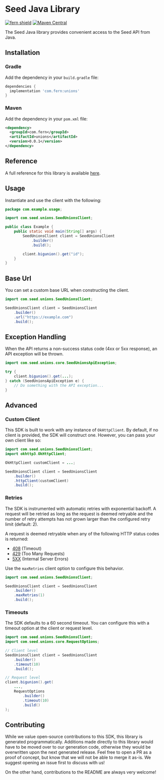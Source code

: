 # Seed Java Library

[![fern shield](https://img.shields.io/badge/%F0%9F%8C%BF-Built%20with%20Fern-brightgreen)](https://buildwithfern.com?utm_source=github&utm_medium=github&utm_campaign=readme&utm_source=Seed%2FJava)
[![Maven Central](https://img.shields.io/maven-central/v/com.fern/unions)](https://central.sonatype.com/artifact/com.fern/unions)

The Seed Java library provides convenient access to the Seed API from Java.

## Installation

### Gradle

Add the dependency in your `build.gradle` file:

```groovy
dependencies {
  implementation 'com.fern:unions'
}
```

### Maven

Add the dependency in your `pom.xml` file:

```xml
<dependency>
  <groupId>com.fern</groupId>
  <artifactId>unions</artifactId>
  <version>0.0.1</version>
</dependency>
```

## Reference

A full reference for this library is available [here](./reference.md).

## Usage

Instantiate and use the client with the following:

```java
package com.example.usage;

import com.seed.unions.SeedUnionsClient;

public class Example {
    public static void main(String[] args) {
        SeedUnionsClient client = SeedUnionsClient
            .builder()
            .build();

        client.bigunion().get("id");
    }
}
```

## Base Url

You can set a custom base URL when constructing the client.

```java
import com.seed.unions.SeedUnionsClient;

SeedUnionsClient client = SeedUnionsClient
    .builder()
    .url("https://example.com")
    .build();
```

## Exception Handling

When the API returns a non-success status code (4xx or 5xx response), an API exception will be thrown.

```java
import com.seed.unions.core.SeedUnionsApiException;

try {
    client.bigunion().get(...);
} catch (SeedUnionsApiException e) {
    // Do something with the API exception...
}
```

## Advanced

### Custom Client

This SDK is built to work with any instance of `OkHttpClient`. By default, if no client is provided, the SDK will construct one. 
However, you can pass your own client like so:

```java
import com.seed.unions.SeedUnionsClient;
import okhttp3.OkHttpClient;

OkHttpClient customClient = ...;

SeedUnionsClient client = SeedUnionsClient
    .builder()
    .httpClient(customClient)
    .build();
```

### Retries

The SDK is instrumented with automatic retries with exponential backoff. A request will be retried as long
as the request is deemed retryable and the number of retry attempts has not grown larger than the configured
retry limit (default: 2).

A request is deemed retryable when any of the following HTTP status codes is returned:

- [408](https://developer.mozilla.org/en-US/docs/Web/HTTP/Status/408) (Timeout)
- [429](https://developer.mozilla.org/en-US/docs/Web/HTTP/Status/429) (Too Many Requests)
- [5XX](https://developer.mozilla.org/en-US/docs/Web/HTTP/Status/500) (Internal Server Errors)

Use the `maxRetries` client option to configure this behavior.

```java
import com.seed.unions.SeedUnionsClient;

SeedUnionsClient client = SeedUnionsClient
    .builder()
    .maxRetries(1)
    .build();
```

### Timeouts

The SDK defaults to a 60 second timeout. You can configure this with a timeout option at the client or request level.

```java
import com.seed.unions.SeedUnionsClient;
import com.seed.unions.core.RequestOptions;

// Client level
SeedUnionsClient client = SeedUnionsClient
    .builder()
    .timeout(10)
    .build();

// Request level
client.bigunion().get(
    ...,
    RequestOptions
        .builder()
        .timeout(10)
        .build()
);
```

## Contributing

While we value open-source contributions to this SDK, this library is generated programmatically.
Additions made directly to this library would have to be moved over to our generation code,
otherwise they would be overwritten upon the next generated release. Feel free to open a PR as
a proof of concept, but know that we will not be able to merge it as-is. We suggest opening
an issue first to discuss with us!

On the other hand, contributions to the README are always very welcome!